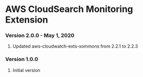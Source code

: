 # AWS CloudSearch Monitoring Extension

### Version 2.0.0 - May 1, 2020
1. Updated aws-cloudwatch-exts-xommons from 2.2.1 to 2.2.3

### Version 1.0.0 
1. Initial version

